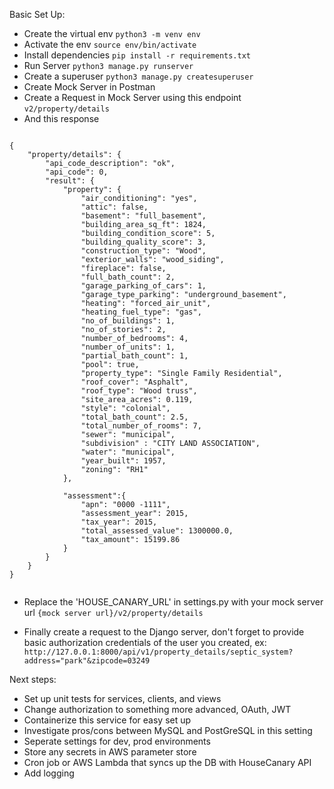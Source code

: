 Basic Set Up:
* Create the virtual env
```python3 -m venv env```
* Activate the env
```source env/bin/activate```
* Install dependencies
```pip install -r requirements.txt```
* Run Server
```python3 manage.py runserver```
* Create a superuser
```python3 manage.py createsuperuser```
* Create Mock Server in Postman
* Create a Request in Mock Server using this endpoint
```v2/property/details```
* And this response
```
```
```
{
    "property/details": {
        "api_code_description": "ok",
        "api_code": 0,
        "result": {
            "property": {
                "air_conditioning": "yes",
                "attic": false,
                "basement": "full_basement",
                "building_area_sq_ft": 1824,
                "building_condition_score": 5,
                "building_quality_score": 3,
                "construction_type": "Wood",
                "exterior_walls": "wood_siding",
                "fireplace": false,
                "full_bath_count": 2,
                "garage_parking_of_cars": 1,
                "garage_type_parking": "underground_basement",
                "heating": "forced_air_unit",
                "heating_fuel_type": "gas",
                "no_of_buildings": 1,
                "no_of_stories": 2,
                "number_of_bedrooms": 4,
                "number_of_units": 1,
                "partial_bath_count": 1,
                "pool": true,
                "property_type": "Single Family Residential",
                "roof_cover": "Asphalt",
                "roof_type": "Wood truss",
                "site_area_acres": 0.119,
                "style": "colonial",
                "total_bath_count": 2.5,
                "total_number_of_rooms": 7,
                "sewer": "municipal",
                "subdivision" : "CITY LAND ASSOCIATION",
                "water": "municipal",
                "year_built": 1957,
                "zoning": "RH1"
            },

            "assessment":{
                "apn": "0000 -1111",
                "assessment_year": 2015,
                "tax_year": 2015,
                "total_assessed_value": 1300000.0,
                "tax_amount": 15199.86
            }
        }
    }
}
```
```
```
* Replace the 'HOUSE_CANARY_URL' in settings.py with your mock server url
```{mock server url}/v2/property/details```

* Finally create a request to the Django server, don't forget to provide basic authorization credentials of the user you created, ex:
```http://127.0.0.1:8000/api/v1/property_details/septic_system?address="park"&zipcode=03249```


Next steps:

* Set up unit tests for services, clients, and views
* Change authorization to something more advanced, OAuth, JWT
* Containerize this service for easy set up
* Investigate pros/cons between MySQL and PostGreSQL in this setting
* Seperate settings for dev, prod environments
* Store any secrets in AWS parameter store
* Cron job or AWS Lambda that syncs up the DB with HouseCanary API
* Add logging